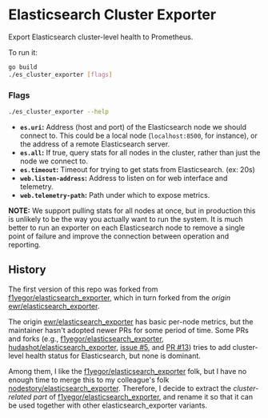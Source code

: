 # Elasticsearch Cluster Exporter

Export Elasticsearch cluster-level health to Prometheus.

To run it:

```bash
go build
./es_cluster_exporter [flags]
```

### Flags

```bash
./es_cluster_exporter --help
```

* __`es.uri`:__ Address (host and port) of the Elasticsearch node we should
    connect to. This could be a local node (`localhost:8500`, for instance), or
    the address of a remote Elasticsearch server.
* __`es.all`:__ If true, query stats for all nodes in the cluster,
    rather than just the node we connect to.
* __`es.timeout`:__ Timeout for trying to get stats from Elasticsearch. (ex: 20s)
* __`web.listen-address`:__ Address to listen on for web interface and telemetry.
* __`web.telemetry-path`:__ Path under which to expose metrics.

__NOTE:__ We support pulling stats for all nodes at once, but in production
this is unlikely to be the way you actually want to run the system. It is much
better to run an exporter on each Elasticsearch node to remove a single point
of failure and improve the connection between operation and reporting.



## History

The first version of this repo was forked from [f1yegor/elasticsearch_exporter](https://github.com/f1yegor/elasticsearch_exporter), which in turn forked from the *origin* [ewr/elasticsearch_exporter](https://github.com/ewr/elasticsearch_exporter).

The origin [ewr/elasticsearch_exporter](https://github.com/ewr/elasticsearch_exporter) has basic per-node metrics, but the maintainer hasn't adopted newer PRs for some period of time. Some PRs and forks (e.g., [f1yegor/elasticsearch_exporter](https://github.com/f1yegor/elasticsearch_exporter), [hudashot/elasticsearch_exporter](hudashot/elasticsearch_exporter), [issue #5](https://github.com/ewr/elasticsearch_exporter/issues/5), and [PR #13](https://github.com/ewr/elasticsearch_exporter/pull/13)) tries to add cluster-level health status for Elasticsearch, but none is dominant.

Among them, I like the [f1yegor/elasticsearch_exporter](https://github.com/f1yegor/elasticsearch_exporter) folk, but I have no enough time to merge this to my colleague's folk [nodestory/elasticsearch_exporter](https://github.com/nodestory/elasticsearch_exporter). Therefore, I decide to extract the *cluster-related part* of [f1yegor/elasticsearch_exporter](https://github.com/f1yegor/elasticsearch_exporter), and rename it so that it can be used together with other elasticsearch_exporter variants.